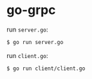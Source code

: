 # go-grpc

run `server.go`:
```sh
$ go run server.go
```

run `client.go`:
```sh
$ go run client/client.go
```